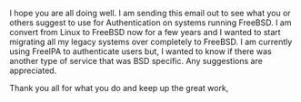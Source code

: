 
I hope you are all doing well. I am sending this email out to see what you or others suggest to use for Authentication on systems running FreeBSD. I am convert from Linux to FreeBSD now for a few years and I wanted to start migrating all my legacy systems over completely to FreeBSD. I am currently using FreeIPA to authenticate users but, I wanted to know if there was another type of service that was BSD specific. Any suggestions are appreciated.


Thank you all for what you do and keep up the great work,

